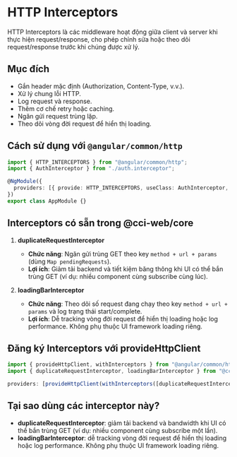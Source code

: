 # HTTP Interceptors

HTTP Interceptors là các middleware hoạt động giữa client và server khi thực hiện request/response, cho phép chỉnh sửa hoặc theo dõi request/response trước khi chúng được xử lý.

## Mục đích

- Gắn header mặc định (Authorization, Content-Type, v.v.).
- Xử lý chung lỗi HTTP.
- Log request và response.
- Thêm cơ chế retry hoặc caching.
- Ngăn gửi request trùng lặp.
- Theo dõi vòng đời request để hiển thị loading.

## Cách sử dụng với `@angular/common/http`

```ts
import { HTTP_INTERCEPTORS } from "@angular/common/http";
import { AuthInterceptor } from "./auth.interceptor";

@NgModule({
  providers: [{ provide: HTTP_INTERCEPTORS, useClass: AuthInterceptor, multi: true }],
})
export class AppModule {}
```

## Interceptors có sẵn trong @cci-web/core

1. **duplicateRequestInterceptor**

   - **Chức năng**: Ngăn gửi trùng GET theo key `method + url + params` (dùng `Map pendingRequests`).
   - **Lợi ích**: Giảm tải backend và tiết kiệm băng thông khi UI có thể bắn trùng GET (ví dụ: nhiều component cùng subscribe cùng lúc).

2. **loadingBarInterceptor**

   - **Chức năng**: Theo dõi số request đang chạy theo key `method + url + params` và log trạng thái start/complete.
   - **Lợi ích**: Dễ tracking vòng đời request để hiển thị loading hoặc log performance. Không phụ thuộc UI framework loading riêng.

## Đăng ký Interceptors với provideHttpClient

```ts
import { provideHttpClient, withInterceptors } from "@angular/common/http";
import { duplicateRequestInterceptor, loadingBarInterceptor } from "@cci-web/core";

providers: [provideHttpClient(withInterceptors([duplicateRequestInterceptor, loadingBarInterceptor]))];
```

## Tại sao dùng các interceptor này?

- **duplicateRequestInterceptor**: giảm tải backend và bandwidth khi UI có thể bắn trùng GET (ví dụ: nhiều component cùng subscribe một lần).
- **loadingBarInterceptor**: dễ tracking vòng đời request để hiển thị loading hoặc log performance. Không phụ thuộc UI framework loading riêng.
